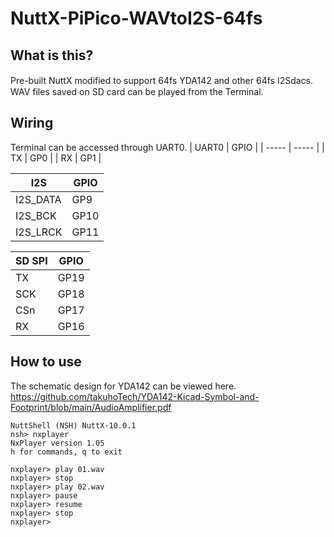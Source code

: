 # NuttX-PiPico-WAVtoI2S-64fs
## What is this?
Pre-built NuttX modified to support 64fs YDA142 and other 64fs I2Sdacs.　　
WAV files saved on SD card can be played from the Terminal.
## Wiring
Terminal can be accessed through UART0.
| UART0 | GPIO  |
| ----- | ----- |
| TX    | GP0   |
| RX    | GP1   |

| I2S       | GPIO  |
| --------- | ----- |
| I2S_DATA  | GP9   |
| I2S_BCK   | GP10  |
| I2S_LRCK  | GP11  |

| SD SPI    | GPIO  |
| --------- | ----- |
| TX        | GP19  |
| SCK       | GP18  |
| CSn       | GP17  |
| RX        | GP16  |

## How to use
The schematic design for YDA142 can be viewed here.
https://github.com/takuhoTech/YDA142-Kicad-Symbol-and-Footprint/blob/main/AudioAmplifier.pdf
```
NuttShell (NSH) NuttX-10.0.1
nsh> nxplayer
NxPlayer version 1.05
h for commands, q to exit

nxplayer> play 01.wav
nxplayer> stop
nxplayer> play 02.wav
nxplayer> pause
nxplayer> resume
nxplayer> stop
nxplayer>
```
